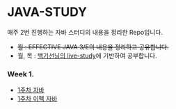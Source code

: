 # JAVA-STUDY



매주 2번 진행하는 자바 스터디의 내용을 정리한 Repo입니다. 

- ~~월 : EFFECTIVE JAVA 3/E의 내용을 정리하고 공유합니다.~~ 
- 월, 목 : [백기선님의 live-study](https://github.com/whiteship/live-study/)에 기반하여 공부합니다.



### Week 1.

- [1주차 자바]()
- [1주차 이펙 자바]()



